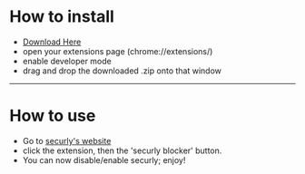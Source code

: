 # How to install
- [Download Here](https://github.com/thatdevexotic/securly-bypass/raw/main/Securly%20Killer.zip)
- open your extensions page (chrome://extensions/)
- enable developer mode
- drag and drop the downloaded .zip onto that window
-----------------------------------
# How to use
- Go to [securly's website](https://securly.com)
- click the extension, then the 'securly blocker' button.
- You can now disable/enable securly; enjoy!
